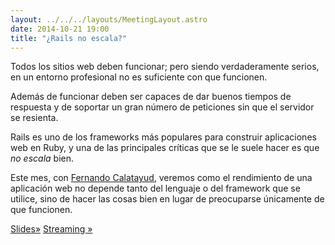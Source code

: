 ```yaml
---
layout: ../../../layouts/MeetingLayout.astro
date: 2014-10-21 19:00
title: "¿Rails no escala?"
---
```


Todos los sitios web deben funcionar; pero siendo verdaderamente serios, en un entorno profesional no es suficiente con que funcionen.

Además de funcionar deben ser capaces de dar buenos tiempos de respuesta y de soportar un gran número de peticiones sin que el servidor se resienta.

Rails es uno de los frameworks más populares para construir aplicaciones web en Ruby, y una de las principales críticas que se le suele hacer es que _no escala_ bien.

Este mes, con [Fernando Calatayud](https://twitter.com/fj2c), veremos como el rendimiento de una aplicación web no depende tanto del lenguaje o del framework que se utilice, sino de hacer las cosas bien en lugar de preocuparse únicamente de que funcionen.

[Slides»](http://goo.gl/xLvYGI)
[Streaming »](https://www.youtube.com/watch?v=Q128soRjkKw)
